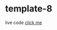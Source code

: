 # template-8
<p align="left" >live code
    <a href="https://ahmeddoban.github.io/template-8"> 
    click me
    </a>
</p>
